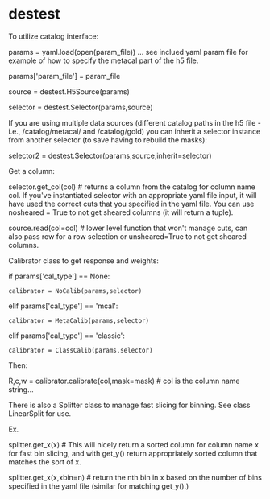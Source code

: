 # destest

To utilize catalog interface:

params      = yaml.load(open(param_file)) ... see inclued yaml param file for example of how to specify the metacal part of the h5 file. 

params['param_file'] = param_file

source      = destest.H5Source(params)

selector    = destest.Selector(params,source)

If you are using multiple data sources (different catalog paths in the h5 file - i.e., /catalog/metacal/ and /catalog/gold) you can inherit a selector instance from another selector (to save having to rebuild the masks):

selector2    = destest.Selector(params,source,inherit=selector)

Get a column:

selector.get_col(col) # returns a column from the catalog for column name col. If you've instantiated selector with an appropriate yaml file input, it will have used the correct cuts that you specified in the yaml file. You can use nosheared = True to not get sheared columns (it will return a tuple).

source.read(col=col) # lower level function that won't manage cuts, can also pass row for a row selection or unsheared=True to not get sheared columns.

Calibrator class to get response and weights:

if params['cal_type'] == None:

    calibrator = NoCalib(params,selector)

elif params['cal_type'] == 'mcal':

    calibrator = MetaCalib(params,selector)

elif params['cal_type'] == 'classic':

    calibrator = ClassCalib(params,selector)
    
Then:

R,c,w = calibrator.calibrate(col,mask=mask) # col is the column name string...
    
There is also a Splitter class to manage fast slicing for binning. See class LinearSplit for use.

Ex.

splitter.get_x(x) # This will nicely return a sorted column for column name x for fast bin slicing, and with get_y() return appropriately sorted column that matches the sort of x.

splitter.get_x(x,xbin=n) # return the nth bin in x based on the number of bins specified in the yaml file (similar for matching get_y().)
